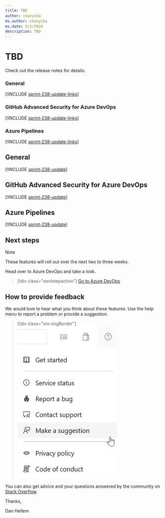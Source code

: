 ```yaml
---
title: TBD
author: ckanyika
ms.author: ckanyika
ms.date: 5/1/2024
description: TBD
---
```

# TBD


Check out the release notes for details.

### General

[!INCLUDE [sprint-238-update-links](includes/general/sprint-238-update-links.md)]

### GitHub Advanced Security for Azure DevOps

[!INCLUDE [sprint-238-update-links](includes/ghazdo/sprint-238-update-links.md)]

### Azure Pipelines

[!INCLUDE [sprint-238-update-links](includes/pipelines/sprint-238-update-links.md)]

## General

[!INCLUDE [sprint-238-update](includes/general/sprint-238-update.md)]

## GitHub Advanced Security for Azure DevOps

[!INCLUDE [sprint-238-update](includes/ghazdo/sprint-238-update.md)]

## Azure Pipelines

[!INCLUDE [sprint-238-update](includes/pipelines/sprint-238-update.md)]

## Next steps

> [!NOTE]
> These features will roll out over the next two to three weeks.

Head over to Azure DevOps and take a look.

> [!div class="nextstepaction"] 
> [Go to Azure DevOps](https://go.microsoft.com/fwlink/?LinkId=307137&campaign=o~msft~docs~product-vsts~release-notes)

## How to provide feedback

We would love to hear what you think about these features. Use the help menu to report a problem or provide a suggestion.

> [!div class="mx-imgBorder"] 
> ![Make a suggestion](../media/make-a-suggestion.png)

You can also get advice and your questions answered by the community on [Stack Overflow](https://stackoverflow.com/questions/tagged/azure-devops).

Thanks,

Dan Hellem
